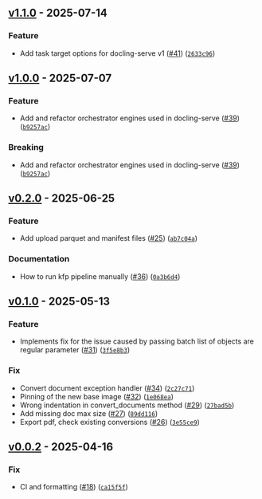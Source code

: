 ## [v1.1.0](https://github.com/docling-project/docling-jobkit/releases/tag/v1.1.0) - 2025-07-14

### Feature

* Add task target options for docling-serve v1 ([#41](https://github.com/docling-project/docling-jobkit/issues/41)) ([`2633c96`](https://github.com/docling-project/docling-jobkit/commit/2633c96d363540858c7d775ed76206dda309426c))

## [v1.0.0](https://github.com/docling-project/docling-jobkit/releases/tag/v1.0.0) - 2025-07-07

### Feature

* Add and refactor orchestrator engines used in docling-serve ([#39](https://github.com/docling-project/docling-jobkit/issues/39)) ([`b9257ac`](https://github.com/docling-project/docling-jobkit/commit/b9257ac1afea9ddb2674c845ff680c3afa0e5f3e))

### Breaking

* Add and refactor orchestrator engines used in docling-serve ([#39](https://github.com/docling-project/docling-jobkit/issues/39)) ([`b9257ac`](https://github.com/docling-project/docling-jobkit/commit/b9257ac1afea9ddb2674c845ff680c3afa0e5f3e))

## [v0.2.0](https://github.com/docling-project/docling-jobkit/releases/tag/v0.2.0) - 2025-06-25

### Feature

* Add upload parquet and manifest files ([#25](https://github.com/docling-project/docling-jobkit/issues/25)) ([`ab7c04a`](https://github.com/docling-project/docling-jobkit/commit/ab7c04a908d68743c135913cf069041a3f9acb2b))

### Documentation

* How to run kfp pipeline manually ([#36](https://github.com/docling-project/docling-jobkit/issues/36)) ([`0a3b6d4`](https://github.com/docling-project/docling-jobkit/commit/0a3b6d491e93188a60ee4e71d0247eefe781bf2c))

## [v0.1.0](https://github.com/docling-project/docling-jobkit/releases/tag/v0.1.0) - 2025-05-13

### Feature

* Implements fix for the issue caused by passing batch list of objects are regular parameter ([#31](https://github.com/docling-project/docling-jobkit/issues/31)) ([`3f5e8b3`](https://github.com/docling-project/docling-jobkit/commit/3f5e8b3a76d35902bd558d1d10c3a2e66320a616))

### Fix

* Convert document exception handler ([#34](https://github.com/docling-project/docling-jobkit/issues/34)) ([`2c27c71`](https://github.com/docling-project/docling-jobkit/commit/2c27c71b75da98f04fccc7abc7ddc3a9a3afb0cd))
* Pinning of the new base image ([#32](https://github.com/docling-project/docling-jobkit/issues/32)) ([`1e068ea`](https://github.com/docling-project/docling-jobkit/commit/1e068ea8804e96bfe222906787d411b97743237e))
* Wrong indentation in convert_documents method ([#29](https://github.com/docling-project/docling-jobkit/issues/29)) ([`27bad5b`](https://github.com/docling-project/docling-jobkit/commit/27bad5b9159bd0fcb7c84be940416c6738c03b86))
* Add missing doc max size ([#27](https://github.com/docling-project/docling-jobkit/issues/27)) ([`89dd116`](https://github.com/docling-project/docling-jobkit/commit/89dd1169fe7a965a09f91b7e2ef4ceecb1236e71))
* Export pdf, check existing conversions ([#26](https://github.com/docling-project/docling-jobkit/issues/26)) ([`3e55ce9`](https://github.com/docling-project/docling-jobkit/commit/3e55ce999a07032f26c150c4d6a9080e22edc1f3))

## [v0.0.2](https://github.com/docling-project/docling-jobkit/releases/tag/v0.0.2) - 2025-04-16

### Fix

* CI and formatting ([#18](https://github.com/docling-project/docling-jobkit/issues/18)) ([`ca15f5f`](https://github.com/docling-project/docling-jobkit/commit/ca15f5f25632297efd05198d10ba19b5312d6b49))
